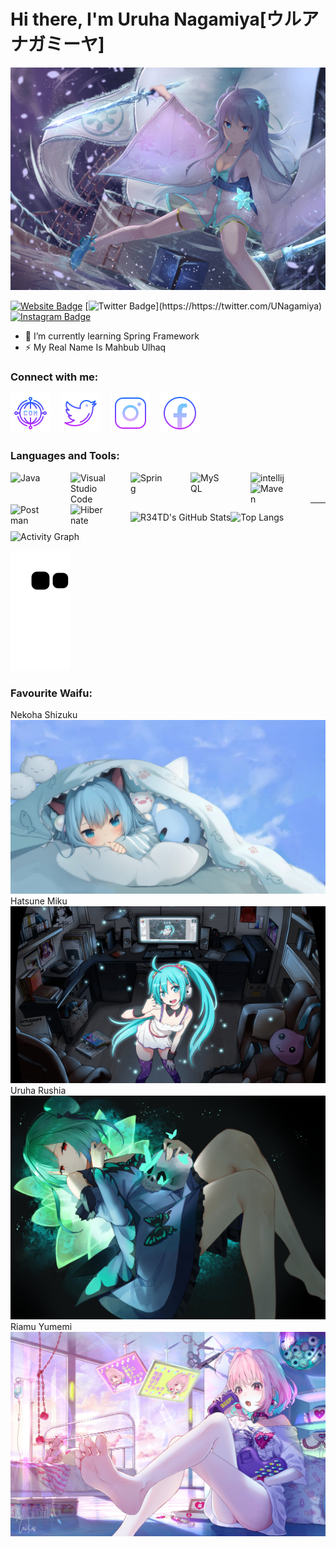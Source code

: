 # Hi there, I'm Uruha Nagamiya[ウルア  ナガミーヤ]

![Background Image](./img/BG.jpg) 

[![Website Badge](https://img.shields.io/badge/-Website-050a30?style=flat-square&logo=vercel&logoColor=white&link=https://ulhaq.web.id)](https://ulhaq.web.id)
[![Twitter Badge](https://img.shields.io/badge/-Twitter-5ce1e6?style=flat-square&logo=twitter&logoColor=6601FE&link=https://[twitter.com/akshatrasogi](https://twitter.com/UNagamiya))](https://https://twitter.com/UNagamiya)
[![Instagram Badge](https://img.shields.io/badge/-Instagram-050a30?style=flat-square&logo=instagram&logoColor=white&link=https://https://www.instagram.com/uruhanagamiya/)](https://https://www.instagram.com/uruhanagamiya/)

- 🌱 I’m currently learning Spring Framework
- ⚡ My Real Name Is Mahbub Ulhaq

### Connect with me:

[![website](./img/icon/website.png)](https://ulhaq.web.id)
&nbsp;&nbsp;
[![website](./img/icon/twitter.png)](https://twitter.com/UNagamiya)
&nbsp;&nbsp;
[![website](./img/icon/instagram.png)](https://instagram.com/uruhanagamiya)
&nbsp;&nbsp;
[![website](./img/icon/facebook.png)](https://www.facebook.com/mahbub.ulhaq.1610)

### Languages and Tools:

<img align="left" alt="Java" width="56px" src="https://cdn-icons-png.flaticon.com/512/226/226777.png" style="padding-right:40px;" />

<img align="left" alt="Visual Studio Code" width="56px" src="https://upload.wikimedia.org/wikipedia/commons/thumb/9/9a/Visual_Studio_Code_1.35_icon.svg/2048px-Visual_Studio_Code_1.35_icon.svg.png" style="padding-right:40px;" />

<img align="left" alt="Spring" width="56px" src="https://spring.io/images/projects/spring-edf462fec682b9d48cf628eaf9e19521.svg" style="padding-right:40px;" />

<img align="left" alt="MySQL" width="56px" src="https://www.mysql.com/common/logos/logo-mysql-170x115.png" style="padding-right:40px;" />

<img align="left" alt="intellij" width="56px" src="https://upload.wikimedia.org/wikipedia/commons/thumb/9/9c/IntelliJ_IDEA_Icon.svg/1200px-IntelliJ_IDEA_Icon.svg.png" style="padding-right:40px;" />

<img align="left" alt="Maven" width="56px" src="https://maven.apache.org/images/maven-logo-white-on-black.png" style="padding-right:40px;" />

<img align="left" alt="Postman" width="56px" src="https://iconape.com/wp-content/png_logo_vector/postman.png" style="padding-right:40px;" />

<img align="left" alt="Hibernate" width="56px" src="https://design.jboss.org/hibernate/logo/final/hibernate_logo_darkbkg_stacked_256px.gif" style="padding-right:40px;" />



<br />
<br />

---
  
  <img align="left" alt="R34TD's GitHub Stats" src="https://github-readme-stats.vercel.app/api?username=R34TD&show_icons=true&hide_border=false&title_color=6601FE&icon_color=8947ED&bg_color=09131B&text_color=ffffff&border_color=0c1a25" />

  ![Top Langs](https://github-readme-stats.vercel.app/api/top-langs/?username=R34TD&&show_icons=true&hide_border=false&title_color=6601FE&icon_color=8947ED&bg_color=09131B&text_color=ffffff&border_color=0c1a25)
  
  ![Activity Graph](https://activity-graph.herokuapp.com/graph?username=R34TD&custom_title=Uruha%20Nagamiya's%20Contribution%20Graph&bg_color=0c1a25&color=6601FE&line=FFFFFF&point=6601FE&hide_border=true)
  
  ![Snake animation](https://github.com/R34TD/R34TD/blob/output/github-contribution-grid-snake.svg)
  
  ### Favourite Waifu:
  Nekoha Shizuku
![](./img/Waifu/91698055_p0_master1200.jpg) 
  Hatsune Miku
![](./img/Waifu/689941%20(1).png)
  Uruha Rushia
![](./img/Waifu/1097747%20(1).jpg) 
  Riamu Yumemi
![](./img/Waifu/wallpaperflare.com_wallpaper.jpg)
  
[website]: https://ulhaq.web.id
[facebook]: https://www.facebook.com/mahbub.ulhaq.1610
[twitter]: https://twitter.com/UNagamiya
[instagram]: https://www.instagram.com/uruhanagamiya
